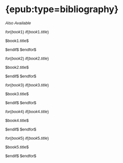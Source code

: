 # {epub:type=bibliography}

<div style="font-size: small; font-family: sans-serif;">

<p class="center top-margin" style="margin-bottom: 1em; font-style: italic;">Also Available</p>

$for(book1)$
$if(book1.title)$
<p class="center">$book1.title$</p>
$endif$
$endfor$

$for(book2)$
$if(book2.title)$
<p class="center">$book2.title$</p>
$endif$
$endfor$

$for(book3)$
$if(book3.title)$
<p class="center">$book3.title$</p>
$endif$
$endfor$

$for(book4)$
$if(book4.title)$
<p class="center">$book4.title$</p>
$endif$
$endfor$

$for(book5)$
$if(book5.title)$
<p class="center">$book5.title$</p>
$endif$
$endfor$

</div>
